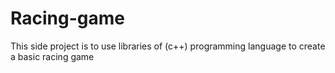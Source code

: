 # Racing-game
This side project is to use libraries of (c++) programming language to create a basic racing game 
